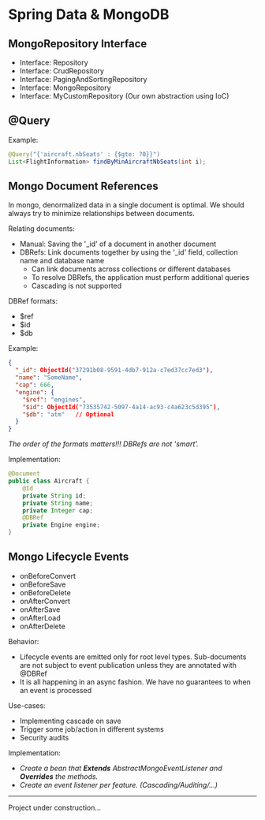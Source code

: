 # Spring Data & MongoDB

## MongoRepository Interface

- Interface: Repository
- Interface: CrudRepository
- Interface: PagingAndSortingRepository
- Interface: MongoRepository
- Interface: MyCustomRepository (Our own abstraction using IoC)

## @Query

Example:
```java
@Query("{'aircraft.nbSeats' : {$gte: ?0}}")
List<FlightInformation> findByMinAircraftNbSeats(int i);
```

## Mongo Document References

In mongo, denormalized data in a single document is optimal.
We should always try to minimize relationships between documents.

Relating documents:
- Manual: Saving the '_id' of a document in another document
- DBRefs: Link documents together by using the '_id' field, collection name and database name
  - Can link documents across collections or different databases
  - To resolve DBRefs, the application must perform additional queries
  - Cascading is not supported

DBRef formats:
- $ref
- $id
- $db

Example:
```json
{
  "_id": ObjectId("37291b08-9591-4db7-912a-c7ed37cc7ed3"),
  "name": "SomeName",
  "cap": 666,
  "engine": {
    "$ref": "engines",
    "$id": ObjectId("73535742-5097-4a14-ac93-c4a623c5d395"),
    "$db": "atm"   // Optional
  }
}
```
*The order of the formats matters!!! DBRefs are not 'smart'.*

Implementation:
```java
@Document
public class Aircraft {
    @Id
    private String id;
    private String name;
    private Integer cap;
    @DBRef
    private Engine engine;
}
```

## Mongo Lifecycle Events

- onBeforeConvert
- onBeforeSave
- onBeforeDelete
- onAfterConvert
- onAfterSave
- onAfterLoad
- onAfterDelete

Behavior:
- Lifecycle events are emitted only for root level types.
  Sub-documents are not subject to event publication unless they are annotated with @DBRef
- It is all happening in an async fashion. We have no guarantees to when an event is processed

Use-cases:
- Implementing cascade on save
- Trigger some job/action in different systems
- Security audits

Implementation:

- *Create a bean that **Extends** AbstractMongoEventListener and **Overrides** the methods.*
- *Create an event listener per feature. (Cascading/Auditing/...)*


---
Project under construction...